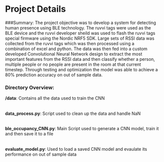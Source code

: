 # Project Details
###Summary: 
The project objective was to develop a system for detecting human presence 
using BLE technology. The ruvvi tags were used as the BLE device and the 
ruvvi developer sheild was used to flash the ruvvi tags special firmware 
using the Nordic NRF5 SDK. Large sets of RSSI data was collected from the 
ruvvi tags which was then processed using a combination of excel and python. 
The data was then fed into a custom developed Convolutional Neural Network 
design to extract the most important features from the RSSI data and then 
classify whether a person, multiple people or no people are present in the 
room at that current timestep. Through testing and optimization the model was 
able to achieve a 80% prediction accuracy on out of sample data.

### Directory Overview:
**/data**: Contains all the data used to train the CNN
######
**data_process.py**: Script used to clean up the data and handle NaN
######
**ble_occupancy_CNN.py**: Main Script used to generate a CNN model, train it and then save it to a file
######
**evaluate_model.py**: Used to load a saved CNN model and evaulate its performance on out of sample data
######
